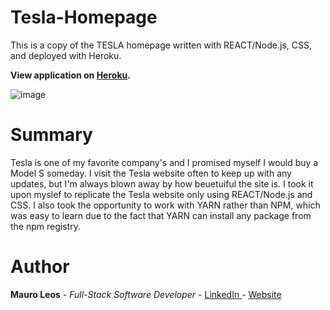 
# Tesla-Homepage
This is a copy of the TESLA homepage written with REACT/Node.js, CSS, and deployed with Heroku.

<strong>View application on <a href="https://tesla-home.herokuapp.com/"><b>Heroku</b></a>.</strong>

<img src="image/expense-tracker.png" alt="image">

# Summary
  
  Tesla is one of my favorite company's and I promised myself I would buy a Model S someday. I visit the Tesla website often to keep up with any updates, but I'm always blown away by how beuetuiful the site is. I took it upon myslef to replicate the Tesla website only using REACT/Node.js and CSS. I also took the opportunity to work with YARN rather than NPM, which was easy to learn due to the fact that YARN can install any package from the npm registry.
 
# Author
<strong>Mauro Leos</strong> - <i>Full-Stack Software Developer</i> - <a href="https://www.linkedin.com/in/mauro-leos-b4103a11b/">LinkedIn </a> - <a href="https://www.mauroleos.com//">Website</a>

